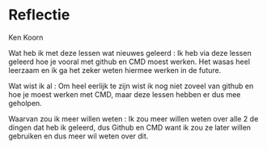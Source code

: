 # Reflectie

Ken Koorn

Wat heb ik met deze lessen wat nieuwes geleerd :
Ik heb via deze lessen geleerd hoe je vooral met github en CMD moest werken. Het wasas heel leerzaam en ik ga het zeker weten hiermee werken in de future.


Wat wist ik al :
Om heel eerlijk te zijn wist ik nog niet zoveel van github en hoe je moest werken met CMD, maar deze lessen hebben er dus mee geholpen.


Waarvan zou ik meer willen weten :
Ik zou meer willen weten over alle 2 de dingen dat heb ik geleerd, dus Github en CMD want ik zou ze later willen gebruiken en dus meer wil weten over dit.
